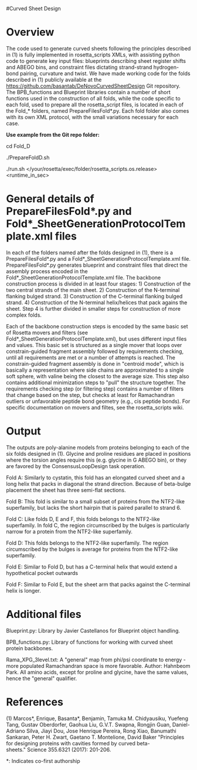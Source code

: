 #Curved Sheet Design

Overview
========

The code used to generate curved sheets following the principles described in (1) is fully implemented in rosetta_scripts XMLs, with assisting python code to generate key input files: blueprints describing sheet register shifts and ABEGO bins, and constraint files dictating strand-strand hydrogen-bond pairing, curvature and twist. We have made working code for the folds described in (1) publicly available at the https://github.com/basantab/DeNovoCurvedSheetDesign Git repository. The BPB_functions and Blueprint libraries contain a number of short functions used in the construction of all folds, while the code specific to each fold, used to prepare all the rosetta_script files, is located in each of the Fold_\* folders, named PrepareFilesFold\*.py. Each fold folder also comes with its own XML protocol, with the small variations necessary for each case.

**Use example from the Git repo folder:**

cd Fold_D

./PrepareFoldD.sh

./run.sh \</your/rosetta/exec/folder/rosetta_scripts.os.release\> \<runtime_in_sec\>

General details of PrepareFilesFold\*.py and Fold\*_SheetGenerationProtocolTemplate.xml files
===========================================================================================

In each of the folders named after the folds designed in (1), there is a PrepareFilesFold\*.py and a Fold*_SheetGenerationProtocolTemplate.xml file. PrepareFilesFold\*.py generates blueprint and constraint files that direct the assembly process encoded in the Fold*_SheetGenerationProtocolTemplate.xml file. The backbone construction process is divided in at least four stages: 1) Construction of the two central strands of the main sheet. 2) Construction of the N-terminal flanking bulged strand. 3) Construction of the C-terminal flanking bulged strand. 4) Construction of the N-terminal helix/helices that pack agains the sheet. Step 4 is further divided in smaller steps for construction of more complex folds.

Each of the backbone construction steps is encoded by the same basic set of Rosetta movers and filters (see Fold\*_SheetGenerationProtocolTemplate.xml), but uses different input files and values. This basic set is structured as a single mover that loops over constrain-guided fragment assembly followed by requirements checking, until all requirements are met or a number of attempts is reached. The constrain-guided fragment assembly is done in "centroid mode", which is basically a representation where side chains are approximated to a single soft sphere, with valine being the closest to the average size. This step also contains additional minimization steps to "pull" the structure together. The requirements checking step (or filtering step) contains a number of filters that change based on the step, but checks at least for Ramachandran outliers or unfavorable peptide bond geometry (e.g., cis peptide bonds). For specific documentation on movers and filtes, see the rosetta_scripts wiki.

Output
======

The outputs are poly-alanine models from proteins belonging to each of the six folds designed in (1). Glycine and proline residues are placed in positions where the torsion angles require this (e.g. glycine in G ABEGO bin), or they are favored by the ConsensusLoopDesign task operation.

Fold A: Similarly to cystatin, this fold has an elongated curved sheet and a long helix that packs in diagonal the strand direction. Because of beta-bulge placement the sheet has three semi-flat sections.

Fold B: This fold is similar to a small subset of proteins from the NTF2-like superfamily, but lacks the short hairpin that is paired parallel to strand 6.

Fold C: Like folds D, E and F, this folds belongs to the NTF2-like superfamily. In fold C, the region circumscribed by the bulges is particularly narrow for a protein from the NTF2-like superfamily.

Fold D: This folds belongs to the NTF2-like superfamily. The region circumscribed by the bulges is average for proteins from the NTF2-like superfamily.

Fold E: Similar to Fold D, but has a C-terminal helix that would extend a hypothetical pocket outwards

Fold F: Similar to Fold E, but the sheet arm that packs against the C-terminal helix is longer.

Additional files
================

Blueprint.py: Library by Javier Castellanos for Blueprint object handling.

BPB_functions.py: Library of functions for working with curved sheet protein backbones.

Rama_XPG_3level.txt: A "general" map from phi/psi coordinate to energy - more populated Ramachandran space is more favorable. Author: Hahnbeom Park. All amino acids, except for proline and glycine, have the same values, hence the "general" qualifier.

References
==========

(1) Marcos\*, Enrique, Basanta\*, Benjamin, Tamuka M. Chidyausiku, Yuefeng Tang, Gustav Oberdorfer, Gaohua Liu, G.V.T. Swapna, Rongjin Guan, Daniel-Adriano Silva, Jiayi Dou, Jose Henrique Pereira, Rong Xiao, Banumathi Sankaran, Peter H. Zwart, Gaetano T. Montelione, David Baker "Principles for designing proteins with cavities formed by curved beta-sheets." Science 355.6321 (2017): 201-206.

*: Indicates co-first authorship